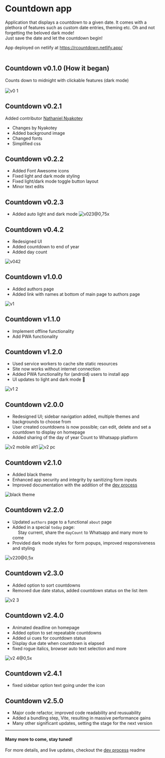 # Countdown app

Application that displays a countdown to a given date. It comes with a plethora of features such as custom date entries, theming etc.
Oh and not forgetting the beloved dark mode! <br>
Just save the date and let the countdown begin!

App deployed on netlify at https://rcountdown.netlify.app/
<br><br>
## Countdown v0.1.0 (How it began)
Counts down to midnight with clickable features (dark mode) <br><br>
![v0 1](https://user-images.githubusercontent.com/73431750/163797559-f06ea073-8a74-4a09-a5f7-8aa4cb8c4732.png)


## Countdown v0.2.1
Added contributor [Nathaniel Nyakotey](https://github.com/nyakotey)

* Changes by Nyakotey
* Added background image
* Changed fonts
* Simplified css


## Countdown v0.2.2
* Added Font Awesome icons
* Fixed light and dark mode styling
* Fixed light/dark mode toggle button layout
* Minor text edits


## Countdown v0.2.3
* Added auto light and dark mode
![v023@0,75x](https://user-images.githubusercontent.com/73431750/163797714-e40fe63b-6236-482a-865e-2a58665c0352.png)


## Countdown v0.4.2
* Redesigned UI
* Added countdown to end of year
* Added day count

![v042](https://user-images.githubusercontent.com/73431750/163798384-a48aae8c-91d0-4d31-b4e1-991f25147766.png)


## Countdown v1.0.0
* Added authors page
* Added link with names at bottom of main page to authors page

![v1](https://user-images.githubusercontent.com/73431750/163801098-192a70c7-ecf6-4f11-bd9b-dc10825ee98b.png)


## Countdown v1.1.0
* Implement offline functionality
* Add PWA functionality


## Countdown v1.2.0
* Used service workers to cache site static resources
* Site now works without internet connection
* Added PWA functionality for (android) users to install app
* UI updates to light and dark mode 👀

![v1 2](https://user-images.githubusercontent.com/73431750/163797976-658ca351-eec2-4879-960c-a274609be1ce.png)


## Countdown v2.0.0
* Redesigned UI; sidebar navigation added, multiple themes and backgrounds to choose from
* User created countdowns is now possible; can edit, delete and set a countdown to display on homepage
* Added sharing of the day of year Count to Whatsapp platform

![v2 mobile alt1](https://user-images.githubusercontent.com/73431750/161403556-db26fc75-581e-43e1-8008-f0e3627826a6.png)
![v2 pc](https://user-images.githubusercontent.com/73431750/161403301-3f0eea81-6edd-49aa-80b9-d90996449af4.png)


## Countdown v2.1.0
* Added black theme
* Enhanced app security and integrity by sanitizing form inputs
* Improved documentation with the addition of the [dev process](/docs/dev-process.md)

![black theme](https://user-images.githubusercontent.com/73431750/163834582-2b98f0be-af25-4011-a0be-361d01a50d4e.png)


## Countdown v2.2.0
* Updated `authors` page to a functional `about` page
* Added in a special `today` page: <br>
&emsp; Stay current, share the `dayCount` to Whatsapp and many more to come
* Provided dark mode styles for form popups, improved responsiveness and styling

![v220@0,5x](https://user-images.githubusercontent.com/73431750/165914344-9e812d54-f5d7-4887-8a70-50253c36f85c.png)


## Countdown v2.3.0
* Added option to sort countdowns
* Removed due date status, added countdown status on the list item

![v2 3](https://user-images.githubusercontent.com/73431750/169272292-e83d9285-05bf-4264-9f45-3d8880505d7b.png)


## Countdown v2.4.0
* Animated deadline on homepage
* Added option to set repeatable countdowns 
* Added ui cues for countdown status
* Display due date when countdown is elapsed
* fixed rogue italics, browser auto text selection and more

![v2 4@0,5x](https://user-images.githubusercontent.com/73431750/170242064-43aa6765-229c-43e8-a6e7-ed39e7de3ee0.png)


## Countdown v2.4.1
* fixed sidebar option text going under the icon

## Countdown v2.5.0
* Major code refactor, improved code readability and reusuability
* Added a bundling step, Vite, resulting in massive performance gains
* Many other significant updates, setting the stage for the next version
---
#### Many more to come, stay tuned!
For more details, and live updates, checkout the [dev process](/docs/dev-process.md) readme
